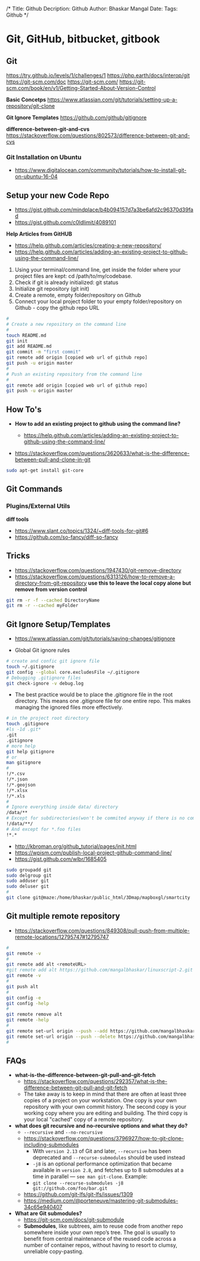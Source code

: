 /*
Title: Github
Decription: Github
Author: Bhaskar Mangal
Date: 
Tags: Github
*/

# Git, GitHub, bitbucket, gitbook

## Git
https://try.github.io/levels/1/challenges/1
https://php.earth/docs/interop/git
https://git-scm.com/doc
https://git-scm.com/
https://git-scm.com/book/en/v1/Getting-Started-About-Version-Control

**Basic Concetps**
https://www.atlassian.com/git/tutorials/setting-up-a-repository/git-clone

**Git Ignore Templates**
https://github.com/github/gitignore

**difference-between-git-and-cvs**
https://stackoverflow.com/questions/802573/difference-between-git-and-cvs

### Git Installation on Ubuntu
- https://www.digitalocean.com/community/tutorials/how-to-install-git-on-ubuntu-16-04

## Setup your new Code Repo
- https://gist.github.com/mindplace/b4b094157d7a3be6afd2c96370d39fad
- https://gist.github.com/c0ldlimit/4089101

**Help Articles from GitHUB**
- https://help.github.com/articles/creating-a-new-repository/
- https://help.github.com/articles/adding-an-existing-project-to-github-using-the-command-line/

1. Using your terminal/command line, get inside the folder where your project files are kept: cd /path/to/my/codebase.
2. Check if git is already initialized: git status
3. Initialize git repository (git init)
4. Create a remote, empty folder/repository on Github
5. Connect your local project folder to your empty folder/repository on Github - copy the github repo URL

```bash
#
# Create a new repository on the command line
#
touch README.md
git init
git add README.md
git commit -m "first commit"
git remote add origin [copied web url of github repo]
git push -u origin master
#
# Push an existing repository from the command line
#
git remote add origin [copied web url of github repo]
git push -u origin master
```

## How To's

* **How to add an existing project to github using the command line?**
  * https://help.github.com/articles/adding-an-existing-project-to-github-using-the-command-line/

* https://stackoverflow.com/questions/3620633/what-is-the-difference-between-pull-and-clone-in-git

```bash
sudo apt-get install git-core
```

## Git Commands

### Plugins/External Utils
**diff tools**
- https://www.slant.co/topics/1324/~diff-tools-for-git#6
- https://github.com/so-fancy/diff-so-fancy


## Tricks
- https://stackoverflow.com/questions/1947430/git-remove-directory
- https://stackoverflow.com/questions/6313126/how-to-remove-a-directory-from-git-repository
**use this to leave the local copy alone but remove from version control**
```bash
git rm -r -f --cached DirectoryName
git rm -r --cached myFolder
```

## Git Ignore Setup/Templates
- https://www.atlassian.com/git/tutorials/saving-changes/gitignore

* Global Git ignore rules
```bash
# create and confic git ignore file
touch ~/.gitignore
git config --global core.excludesFile ~/.gitignore
# Debugging .gitignore files
git check-ignore -v debug.log
```
* The best practice would be to place the .gitignore file in the root directory. This means one .gitignore file for one entire repo. This makes managing the ignored files more effectively. 
```bash
# in the project root directory
touch .gitignore
#ls -1d .git*
.git
.gitignore
# more help
git help gitignore
# or
man gitignore
#
!/*.csv
!/*.json
!/*.geojson
!/*.xlsx
!/*.xls
#
# Ignore everything inside data/ directory
/data/**
# Except for subdirectories(won't be commited anyway if there is no commited file inside)
!/data/**/
# And except for *.foo files
!*.*
```
- http://kbroman.org/github_tutorial/pages/init.html
- https://wpism.com/publish-local-project-github-command-line/
- https://gist.github.com/wlbr/1685405
```bash
sudo groupadd git
sudo delgroup git
sudo adduser git
sudo deluser git
#
git clone git@maze:/home/bhaskar/public_html/3Dmap/mapboxgl/smartcity
```

## Git multiple remote repository
- https://stackoverflow.com/questions/849308/pull-push-from-multiple-remote-locations/12795747#12795747
```bash
#
git remote -v
#
git remote add alt <remoteURL>
#git remote add alt https://github.com/mangalbhaskar/linuxscript-2.git
git remote -v
#
git push alt
#
git config -e
git config -help
#
git remote remove alt
git remote -help
#
git remote set-url origin --push --add https://github.com/mangalbhaskar/linuxscript-2.git
git remote set-url origin --push --delete https://github.com/mangalbhaskar/linuxscript-2.git
#
```

## FAQs
* **what-is-the-difference-between-git-pull-and-git-fetch**
  - https://stackoverflow.com/questions/292357/what-is-the-difference-between-git-pull-and-git-fetch
  - The take away is to keep in mind that there are often at least three copies of a project on your workstation. One copy is your own repository with your own commit history. The second copy is your working copy where you are editing and building. The third copy is your local "cached" copy of a remote repository.
* **what does git recursive and no-recursive options and what they do?**
  - `--recursive` and `--no-recursive`
  - https://stackoverflow.com/questions/3796927/how-to-git-clone-including-submodules
    - With `version 2.13` of Git and later, `--recursive` has been deprecated and `--recurse-submodules` should be used instead
    - `-j8` is an optional performance optimization that became available in `version 2.8`, and fetches up to 8 submodules at a time in parallel — `see man git-clone`. Example:
    - `git clone --recurse-submodules -j8 git://github.com/foo/bar.git`
  - https://github.com/git-lfs/git-lfs/issues/1309
  - https://medium.com/@porteneuve/mastering-git-submodules-34c65e940407
* **What are Git submodules?**
  - https://git-scm.com/docs/git-submodule
  - **Submodules**, like subtrees, aim to reuse code from another repo somewhere inside your own repo’s tree. The goal is usually to benefit from central maintenance of the reused code across a number of container repos, without having to resort to clumsy, unreliable copy-pasting.